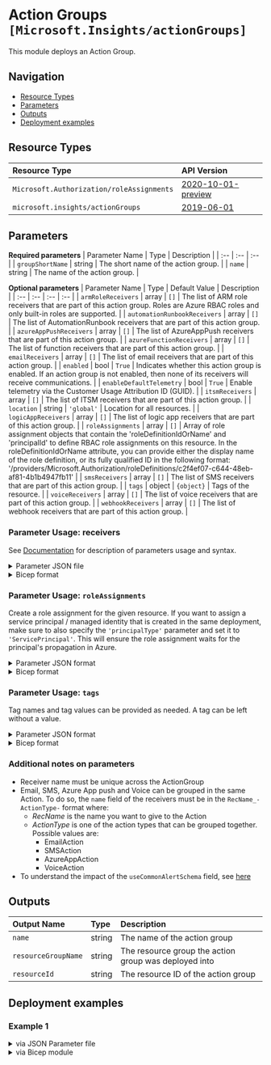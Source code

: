 # Action Groups `[Microsoft.Insights/actionGroups]`

This module deploys an Action Group.

## Navigation

- [Resource Types](#Resource-Types)
- [Parameters](#Parameters)
- [Outputs](#Outputs)
- [Deployment examples](#Deployment-examples)

## Resource Types

| Resource Type | API Version |
| :-- | :-- |
| `Microsoft.Authorization/roleAssignments` | [2020-10-01-preview](https://docs.microsoft.com/en-us/azure/templates/Microsoft.Authorization/2020-10-01-preview/roleAssignments) |
| `microsoft.insights/actionGroups` | [2019-06-01](https://docs.microsoft.com/en-us/azure/templates/microsoft.insights/2019-06-01/actionGroups) |

## Parameters

**Required parameters**
| Parameter Name | Type | Description |
| :-- | :-- | :-- |
| `groupShortName` | string | The short name of the action group. |
| `name` | string | The name of the action group. |

**Optional parameters**
| Parameter Name | Type | Default Value | Description |
| :-- | :-- | :-- | :-- |
| `armRoleReceivers` | array | `[]` | The list of ARM role receivers that are part of this action group. Roles are Azure RBAC roles and only built-in roles are supported. |
| `automationRunbookReceivers` | array | `[]` | The list of AutomationRunbook receivers that are part of this action group. |
| `azureAppPushReceivers` | array | `[]` | The list of AzureAppPush receivers that are part of this action group. |
| `azureFunctionReceivers` | array | `[]` | The list of function receivers that are part of this action group. |
| `emailReceivers` | array | `[]` | The list of email receivers that are part of this action group. |
| `enabled` | bool | `True` | Indicates whether this action group is enabled. If an action group is not enabled, then none of its receivers will receive communications. |
| `enableDefaultTelemetry` | bool | `True` | Enable telemetry via the Customer Usage Attribution ID (GUID). |
| `itsmReceivers` | array | `[]` | The list of ITSM receivers that are part of this action group. |
| `location` | string | `'global'` | Location for all resources. |
| `logicAppReceivers` | array | `[]` | The list of logic app receivers that are part of this action group. |
| `roleAssignments` | array | `[]` | Array of role assignment objects that contain the 'roleDefinitionIdOrName' and 'principalId' to define RBAC role assignments on this resource. In the roleDefinitionIdOrName attribute, you can provide either the display name of the role definition, or its fully qualified ID in the following format: '/providers/Microsoft.Authorization/roleDefinitions/c2f4ef07-c644-48eb-af81-4b1b4947fb11' |
| `smsReceivers` | array | `[]` | The list of SMS receivers that are part of this action group. |
| `tags` | object | `{object}` | Tags of the resource. |
| `voiceReceivers` | array | `[]` | The list of voice receivers that are part of this action group. |
| `webhookReceivers` | array | `[]` | The list of webhook receivers that are part of this action group. |


### Parameter Usage: receivers

See [Documentation](https://docs.microsoft.com/en-us/azure/templates/microsoft.insights/2019-06-01/actiongroups) for description of parameters usage and syntax.

<details>

<summary>Parameter JSON file</summary>

```json
"emailReceivers": {
    "value": [
        {
            "name": "TestUser_-EmailAction-",
            "emailAddress": "test.user@testcompany.com",
            "useCommonAlertSchema": true
        },
        {
            "name": "TestUser2",
            "emailAddress": "test.user2@testcompany.com",
            "useCommonAlertSchema": true
        }
    ]
},
"smsReceivers": {
    "value": [
        {
            "name": "TestUser_-SMSAction-",
            "countryCode": "1",
            "phoneNumber": "2345678901"
        }
    ]
}
```

</details>

<details>

<summary>Bicep format</summary>

```bicep
emailReceivers: [
    {
        name: 'TestUser_-EmailAction-'
        emailAddress: 'test.user@testcompany.com'
        useCommonAlertSchema: true
    }
    {
        name: 'TestUser2'
        emailAddress: 'test.user2@testcompany.com'
        useCommonAlertSchema: true
    }
]
smsReceivers: [
    {
        name: 'TestUser_-SMSAction-'
        countryCode: '1'
        phoneNumber: '2345678901'
    }
]
```

</details>
<p>

### Parameter Usage: `roleAssignments`

Create a role assignment for the given resource. If you want to assign a service principal / managed identity that is created in the same deployment, make sure to also specify the `'principalType'` parameter and set it to `'ServicePrincipal'`. This will ensure the role assignment waits for the principal's propagation in Azure.

<details>

<summary>Parameter JSON format</summary>

```json
"roleAssignments": {
    "value": [
        {
            "roleDefinitionIdOrName": "Reader",
            "description": "Reader Role Assignment",
            "principalIds": [
                "12345678-1234-1234-1234-123456789012", // object 1
                "78945612-1234-1234-1234-123456789012" // object 2
            ]
        },
        {
            "roleDefinitionIdOrName": "/providers/Microsoft.Authorization/roleDefinitions/c2f4ef07-c644-48eb-af81-4b1b4947fb11",
            "principalIds": [
                "12345678-1234-1234-1234-123456789012" // object 1
            ],
            "principalType": "ServicePrincipal"
        }
    ]
}
```

</details>

<details>

<summary>Bicep format</summary>

```bicep
roleAssignments: [
    {
        roleDefinitionIdOrName: 'Reader'
        description: 'Reader Role Assignment'
        principalIds: [
            '12345678-1234-1234-1234-123456789012' // object 1
            '78945612-1234-1234-1234-123456789012' // object 2
        ]
    }
    {
        roleDefinitionIdOrName: '/providers/Microsoft.Authorization/roleDefinitions/c2f4ef07-c644-48eb-af81-4b1b4947fb11'
        principalIds: [
            '12345678-1234-1234-1234-123456789012' // object 1
        ]
        principalType: 'ServicePrincipal'
    }
]
```

</details>
<p>

### Parameter Usage: `tags`

Tag names and tag values can be provided as needed. A tag can be left without a value.

<details>

<summary>Parameter JSON format</summary>

```json
"tags": {
    "value": {
        "Environment": "Non-Prod",
        "Contact": "test.user@testcompany.com",
        "PurchaseOrder": "1234",
        "CostCenter": "7890",
        "ServiceName": "DeploymentValidation",
        "Role": "DeploymentValidation"
    }
}
```

</details>

<details>

<summary>Bicep format</summary>

```bicep
tags: {
    Environment: 'Non-Prod'
    Contact: 'test.user@testcompany.com'
    PurchaseOrder: '1234'
    CostCenter: '7890'
    ServiceName: 'DeploymentValidation'
    Role: 'DeploymentValidation'
}
```

</details>
<p>

### Additional notes on parameters

- Receiver name must be unique across the ActionGroup
- Email, SMS, Azure App push and Voice can be grouped in the same Action. To do so, the `name` field of the receivers must be in the `RecName_-ActionType-` format where:
  - _RecName_ is the name you want to give to the Action
  - _ActionType_ is one of the action types that can be grouped together. Possible values are:
    - EmailAction
    - SMSAction
    - AzureAppAction
    - VoiceAction
- To understand the impact of the `useCommonAlertSchema` field, see [here](https://docs.microsoft.com/en-us/azure/azure-monitor/platform/alerts-common-schema)

## Outputs

| Output Name | Type | Description |
| :-- | :-- | :-- |
| `name` | string | The name of the action group  |
| `resourceGroupName` | string | The resource group the action group was deployed into |
| `resourceId` | string | The resource ID of the action group  |

## Deployment examples

<h3>Example 1</h3>

<details>

<summary>via JSON Parameter file</summary>

```json
{
    "$schema": "https://schema.management.azure.com/schemas/2019-04-01/deploymentParameters.json#",
    "contentVersion": "1.0.0.0",
    "parameters": {
        "name": {
            "value": "<<namePrefix>>-az-ag-x-001"
        },
        "groupShortName": {
            "value": "azagweux001"
        },
        "roleAssignments": {
            "value": [
                {
                    "roleDefinitionIdOrName": "Reader",
                    "principalIds": [
                        "<<deploymentSpId>>"
                    ]
                }
            ]
        },
        "emailReceivers": {
            "value": [
                {
                    "name": "TestUser_-EmailAction-",
                    "emailAddress": "test.user@testcompany.com",
                    "useCommonAlertSchema": true
                },
                {
                    "name": "TestUser2",
                    "emailAddress": "test.user2@testcompany.com",
                    "useCommonAlertSchema": true
                }
            ]
        },
        "smsReceivers": {
            "value": [
                {
                    "name": "TestUser_-SMSAction-",
                    "countryCode": "1",
                    "phoneNumber": "2345678901"
                }
            ]
        }
    }
}

```

</details>

<details>

<summary>via Bicep module</summary>

```bicep
module actionGroups './Microsoft.Insights/actionGroups/deploy.bicep' = {
  name: '${uniqueString(deployment().name)}-actionGroups'
  params: {
      groupShortName: 'azagweux001'
      name: '<<namePrefix>>-az-ag-x-001'
      smsReceivers: [
        {
          countryCode: '1'
          phoneNumber: '2345678901'
          name: 'TestUser_-SMSAction-'
        }
      ]
      emailReceivers: [
        {
          useCommonAlertSchema: true
          name: 'TestUser_-EmailAction-'
          emailAddress: 'test.user@testcompany.com'
        }
        {
          useCommonAlertSchema: true
          name: 'TestUser2'
          emailAddress: 'test.user2@testcompany.com'
        }
      ]
      roleAssignments: [
        {
          principalIds: [
            '<<deploymentSpId>>'
          ]
          roleDefinitionIdOrName: 'Reader'
        }
      ]
  }
```

</details>
